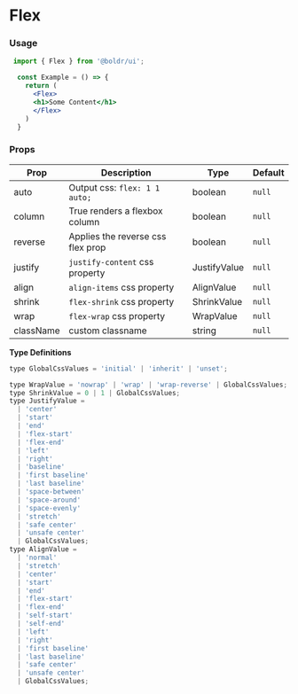 # Flex


### Usage

```jsx
 import { Flex } from '@boldr/ui';

  const Example = () => {
    return (
      <Flex>
      <h1>Some Content</h1>
      </Flex>
    )
  }
```

### Props


| Prop           | Description                            | Type     | Default      |
| ------------ | ---------------------------------------- | -------- | ------------ |
| auto         |  Output css: `flex: 1 1 auto;`           | boolean   | `null`     |
| column       | True renders a flexbox column            | boolean   | `null`   |
| reverse      | Applies the reverse css flex prop        | boolean   | `null`   |
| justify      | `justify-content` css property           | JustifyValue   | `null`  |
| align        | `align-items` css property               | AlignValue   | `null`   |
| shrink       | `flex-shrink` css property               | ShrinkValue   | `null`   |
| wrap         | `flex-wrap` css property                 | WrapValue   | `null`   |
| className    | custom classname                         | string      | `null`     |
       
       
**Type Definitions**

```javascript
type GlobalCssValues = 'initial' | 'inherit' | 'unset';

type WrapValue = 'nowrap' | 'wrap' | 'wrap-reverse' | GlobalCssValues;
type ShrinkValue = 0 | 1 | GlobalCssValues;
type JustifyValue =
  | 'center'
  | 'start'
  | 'end'
  | 'flex-start'
  | 'flex-end'
  | 'left'
  | 'right'
  | 'baseline'
  | 'first baseline'
  | 'last baseline'
  | 'space-between'
  | 'space-around'
  | 'space-evenly'
  | 'stretch'
  | 'safe center'
  | 'unsafe center'
  | GlobalCssValues;
type AlignValue =
  | 'normal'
  | 'stretch'
  | 'center'
  | 'start'
  | 'end'
  | 'flex-start'
  | 'flex-end'
  | 'self-start'
  | 'self-end'
  | 'left'
  | 'right'
  | 'first baseline'
  | 'last baseline'
  | 'safe center'
  | 'unsafe center'
  | GlobalCssValues;

```

